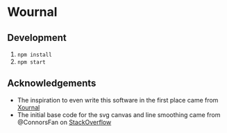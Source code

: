 # Wournal

## Development

1. `npm install`
2. `npm start`

## Acknowledgements

- The inspiration to even write this software in the first place came from
  [Xournal][ACK1]
- The initial base code for the svg canvas and line smoothing came from
  @ConnorsFan on [StackOverflow][ACK2]

[ACK1]: http://xournal.sourceforge.net/
[ACK2]: https://stackoverflow.com/a/40700068
